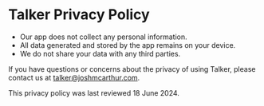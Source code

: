# Talker Privacy Policy

- Our app does not collect any personal information.
- All data generated and stored by the app remains on your device.
- We do not share your data with any third parties.

If you have questions or concerns about the privacy of using Talker, 
please contact us at talker@joshmcarthur.com.

This privacy policy was last reviewed 18 June 2024.
